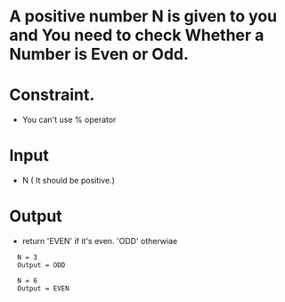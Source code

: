 # A positive number N is given to you and You need to check Whether a Number is Even or Odd.


# Constraint.
- You can't use % operator
# Input
- N ( It should be positive.)

# Output
- return 'EVEN' if it's even.
          'ODD' otherwiae


```
  N = 3
  Output = ODD
  
  N = 6
  Output = EVEN
```

